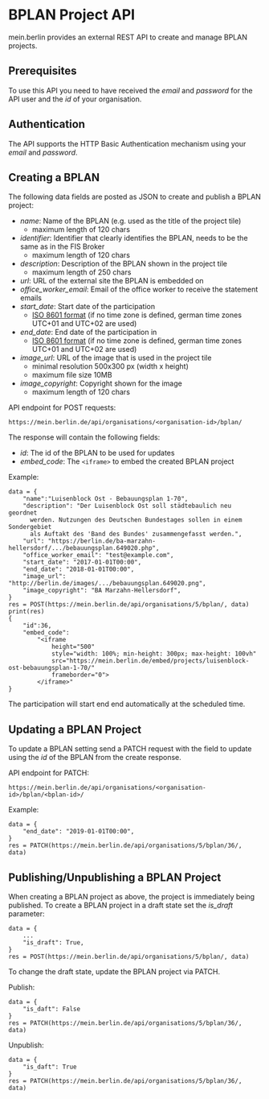 # BPLAN Project API

mein.berlin provides an external REST API to create and manage BPLAN projects.

## Prerequisites

To use this API you need to have received the *email* and *password* for the
API user and the *id* of your organisation.

## Authentication

The API supports the HTTP Basic Authentication mechanism using your *email* and *password*.

## Creating a BPLAN

The following data fields are posted as JSON to create and publish a BPLAN
project:

-   *name*: Name of the BPLAN (e.g. used as the title of the project tile)
    -   maximum length of 120 chars
-   *identifier*: Identifier that clearly identifies the BPLAN,
    needs to be the same as in the FIS Broker
    -   maximum length of 120 chars
-   *description*: Description of the BPLAN shown in the project tile
    -   maximum length of 250 chars
-   *url*: URL of the external site the BPLAN is embedded on
-   *office_worker_email*: Email of the office worker to receive the statement emails
-   *start_date*: Start date of the participation
    -   [ISO 8601 format](https://en.wikipedia.org/wiki/ISO_8601)
        (if no time zone is  defined, german time zones UTC+01 and UTC+02 are used)
-   *end_date*: End date of the participation in
    -   [ISO 8601 format](https://en.wikipedia.org/wiki/ISO_8601)
        (if no time zone is  defined,  german time zones UTC+01 and UTC+02 are used)
-   *image_url*: URL of the image that is used in the project tile
    -   minimal resolution 500x300 px (width x height)
    -   maximum file size 10MB
-   *image_copyright*: Copyright shown for the image
    -   maximum length of 120 chars

API endpoint for POST requests:

    https://mein.berlin.de/api/organisations/<organisation-id>/bplan/

The response will contain the following fields:

-   *id*: The id of the BPLAN to be used for updates
-   *embed_code*: The `<iframe>` to embed the created BPLAN project

Example:

    data = {
        "name":"Luisenblock Ost - Bebauungsplan 1-70",
        "description": "Der Luisenblock Ost soll städtebaulich neu geordnet
          werden. Nutzungen des Deutschen Bundestages sollen in einem Sondergebiet
          als Auftakt des 'Band des Bundes' zusammengefasst werden.",
        "url": "https://berlin.de/ba-marzahn-hellersdorf/.../bebauungsplan.649020.php",
        "office_worker_email": "test@example.com",
        "start_date": "2017-01-01T00:00",
        "end_date": "2018-01-01T00:00",
        "image_url": "http://berlin.de/images/.../bebauungsplan.649020.png",
        "image_copyright": "BA Marzahn-Hellersdorf",
    }
    res = POST(https://mein.berlin.de/api/organisations/5/bplan/, data)
    print(res)
    {
        "id":36,
        "embed_code":
            "<iframe
                height="500"
                style="width: 100%; min-height: 300px; max-height: 100vh"
                src="https://mein.berlin.de/embed/projects/luisenblock-ost-bebauungsplan-1-70/"
                frameborder="0">
            </iframe>"
    }

The participation will start end end automatically at the scheduled time.

## Updating a BPLAN Project

To update a BPLAN setting send a PATCH request with the field to update using
the *id* of the BPLAN from the create response.

API endpoint for PATCH:

    https://mein.berlin.de/api/organisations/<organisation-id>/bplan/<bplan-id>/

Example:

    data = {
        "end_date": "2019-01-01T00:00",
    }
    res = PATCH(https://mein.berlin.de/api/organisations/5/bplan/36/, data)

## Publishing/Unpublishing a BPLAN Project

When creating a BPLAN project as above, the project is immediately being
published. To create a BPLAN project in a draft state set the *is_draft*
parameter:

    data = {
        ...
        "is_draft": True,
    }
    res = POST(https://mein.berlin.de/api/organisations/5/bplan/, data)

To change the draft state, update the BPLAN project via PATCH.

Publish:

    data = {
        "is_daft": False
    }
    res = PATCH(https://mein.berlin.de/api/organisations/5/bplan/36/, data)

Unpublish:

    data = {
        "is_daft": True
    }
    res = PATCH(https://mein.berlin.de/api/organisations/5/bplan/36/, data)
